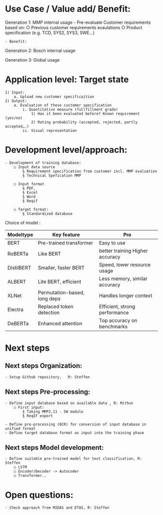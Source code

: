 # Use Case / Value add/ Benefit:
Generation 1:  MMP internal usage 
	- Pre-evaluate Customer requirements based on: 
		○ Previous customer requirements evaulations
		○ Product specification (e.g. TCD, SYS2, SYS3, SWE…)
		
	- Benefit: 

Generation 2: Bosch internal usage 

Generation 3: Global  usage 

# Application level: Target state 
	1) Input: 
		a. Upload new customer specificaition 
	2) Output: 
		a. Evaluation of these customer specification 
			i. Quantitative measure (fullfillment grade)
				1) Has it been evaluated before? Known requirement (yes/no) 
				2) Rating probability (accepted, rejected, partly accepted….)
			ii. Visual representation 



# Development level/approach: 

	- Development of training database: 
		○ Input data source 
			§ Requirement specification from customer incl. MMP evaluation 
			§ Technical Spefication MMP  
			
		○ Input format 
			§ PDF,
			§ Excel 
			§ Word 
			§ Reqif 
		
		○ Target format: 
			§ Standardized database 
			
Choice of model :

| Modeltype | Key feature | Pro|
|----------|-------------|---------|
BERT | Pre-trained transformer | Easy to use
RoBERTa |	Like BERT |better training	Higher accuracy
DistilBERT|Smaller, faster BERT |	Speed, lower resource usage|
ALBERT|	Lite BERT, efficient|	Less memory, similar accuracy|
XLNet	|Permutation-based, long deps|	Handles longer context|
Electra|	Replaced token detection	|Efficient, strong performance|
DeBERTa	|Enhanced attention	|Top accuracy on benchmarks|

# Next steps
## Next steps Organization: 
	- Setup Github repository,   R: Steffen


## Next steps Pre-processing: 
	- Define input database based on available data , R: Mithun 
		○ First input: 
			§ Taking MMP2.11 - SW module 
			§ ReqIF export 
		
	- Define pre-processing (OCR) for conversion of input database in unified format 
	- Define target database format as input into the training phase 

## Next steps Model development: 
	- Define suitable pre-trained model for text classification, R: Steffen
		○ LSTM 
		○ Encoder/Decoder -> Autocoder 
		○ Transformer..

# Open questions: 
	- Check approach from MIDAS and ETAS, R: Steffen

